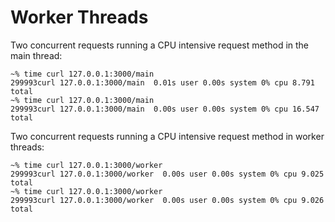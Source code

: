 Worker Threads
==============

Two concurrent requests running a CPU intensive request method in the
main thread:

```
~% time curl 127.0.0.1:3000/main
299993curl 127.0.0.1:3000/main  0.01s user 0.00s system 0% cpu 8.791 total
~% time curl 127.0.0.1:3000/main
299993curl 127.0.0.1:3000/main  0.00s user 0.00s system 0% cpu 16.547 total
```

Two concurrent requests running a CPU intensive request method in worker
threads:

```
~% time curl 127.0.0.1:3000/worker
299993curl 127.0.0.1:3000/worker  0.00s user 0.00s system 0% cpu 9.025 total
~% time curl 127.0.0.1:3000/worker
299993curl 127.0.0.1:3000/worker  0.00s user 0.00s system 0% cpu 9.026 total
```

